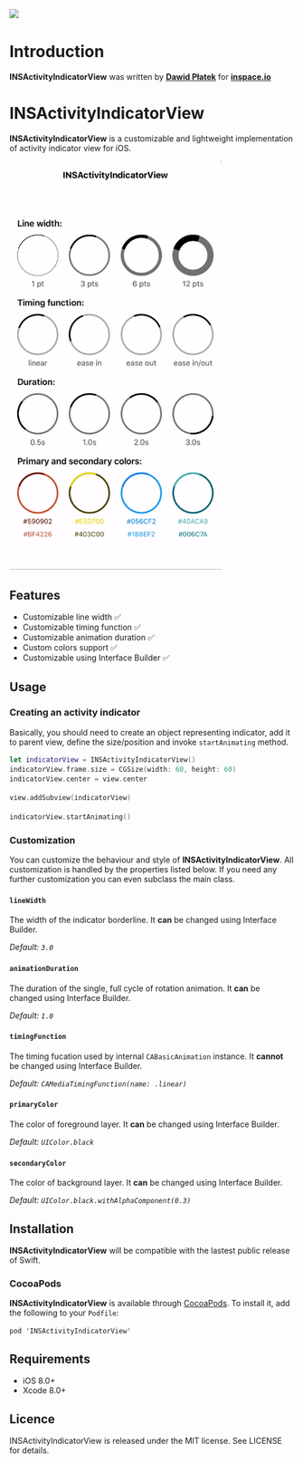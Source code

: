 [![](http://inspace.io/github-cover.jpg)](http://inspace.io)

# Introduction

**INSActivityIndicatorView** was written by **[Dawid Płatek](https://github.com/dader)** for **[inspace.io](http://inspace.io)**

# INSActivityIndicatorView

**INSActivityIndicatorView** is a customizable and lightweight implementation of activity indicator view for iOS.

<img src="https://raw.githubusercontent.com/inspace-io/INSActivityIndicatorView/master/INSActivityIndicatorView/Assets/demo.gif?token=AAARF4AVKGVNRZWZ3UI32XC5YVIMW" alt="Demo" width="375" />


## Features
- Customizable line width ✅
- Customizable timing function ✅
- Customizable animation duration ✅
- Custom colors support ✅
- Customizable using Interface Builder ✅

## Usage

### Creating an activity indicator

Basically, you should need to create an object representing indicator, add it to parent view, define the size/position and invoke `startAnimating` method.

```Swift
let indicatorView = INSActivityIndicatorView()
indicatorView.frame.size = CGSize(width: 60, height: 60)
indicatorView.center = view.center

view.addSubview(indicatorView)

indicatorView.startAnimating()
```

### Customization

You can customize the behaviour and style of **INSActivityIndicatorView**. All customization is handled by the properties listed below. If you need any further customization you can even subclass the main class.

#### `lineWidth`

The width of the indicator borderline. It **can** be changed using Interface Builder.

_Default: `3.0`_

#### `animationDuration`

The duration of the single, full cycle of rotation animation. It **can** be changed using Interface Builder.

_Default: `1.0`_

#### `timingFunction`

The timing fucation used by internal `CABasicAnimation` instance. It **cannot** be changed using Interface Builder.

_Default: `CAMediaTimingFunction(name: .linear)`_

#### `primaryColor`

The color of foreground layer. It **can** be changed using Interface Builder.

_Default: `UIColor.black`_

#### `secondaryColor`

The color of background layer. It **can** be changed using Interface Builder.

_Default: `UIColor.black.withAlphaComponent(0.3)`_

## Installation

**INSActivityIndicatorView** will be compatible with the lastest public release of Swift.

### CocoaPods

**INSActivityIndicatorView** is available through [CocoaPods](https://cocoapods.org). To install it, add the following to your `Podfile`:

`pod 'INSActivityIndicatorView'`

## Requirements

* iOS 8.0+
* Xcode 8.0+

## Licence

INSActivityIndicatorView is released under the MIT license. See LICENSE for details.
